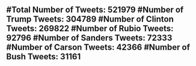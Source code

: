 #Total Number of Tweets: 521979 
#Number of Trump Tweets: 304789
#Number of Clinton Tweets: 269822
#Number of Rubio Tweets: 92796
#Number of Sanders Tweets: 72333
#Number of Carson Tweets: 42366
#Number of Bush Tweets: 31161
---
